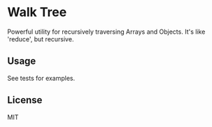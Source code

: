 # Walk Tree

Powerful utility for recursively traversing Arrays and Objects. It's like 'reduce', but recursive. 

## Usage

See tests for examples.

## License

MIT